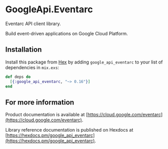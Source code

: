 # GoogleApi.Eventarc

Eventarc API client library.

Build event-driven applications on Google Cloud Platform.

## Installation

Install this package from [Hex](https://hex.pm) by adding
`google_api_eventarc` to your list of dependencies in `mix.exs`:

```elixir
def deps do
  [{:google_api_eventarc, "~> 0.16"}]
end
```

## For more information

Product documentation is available at [https://cloud.google.com/eventarc](https://cloud.google.com/eventarc).

Library reference documentation is published on Hexdocs at
[https://hexdocs.pm/google_api_eventarc](https://hexdocs.pm/google_api_eventarc).
